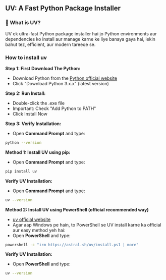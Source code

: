 ## UV:  A Fast Python Package Installer

### 🔹 What is UV?
UV ek ultra-fast Python package installer hai jo Python environments aur dependencies ko install aur manage karne ke liye banaya gaya hai, lekin bahut tez, efficient, aur modern tareeqe se.

### How to install uv
**Step 1: First Download The Python:**
- Download Python from the [Python official website](https://www.python.org)
- Click "Download Python 3.x.x" (latest version)

**Step 2: Run Install:**
- Double-click the .exe file
- Important: Check "Add Python to PATH"
- Click Install Now 

**Step 3: Verify Installation:**
- Open **Command Prompt** and type:
```bash 
python --version
```

**Method 1: Install UV using pip:**
- Open **Command Prompt** and type:
```bash 
pip install uv
```
**Verify UV Installation:**
- Open **Command Prompt** and type:
```bash 
uv --version
```

**Method 2: Install UV using PowerShell (official recommended way)**
- [uv official website](https://docs.astral.sh/uv/)
- Agar aap Windows pe hain, to PowerShell se UV install karne ka official aur easy method yeh hai:
- Open **PowerShell** and type:
```bash 
powershell -c "irm https://astral.sh/uv/install.ps1 | more"
```

**Verify UV Installation:**
- Open **PowerShell** and type:
```bash 
uv --version
```

